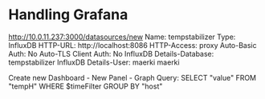 # Handling Grafana

http://10.0.11.237:3000/datasources/new
  Name: tempstabilizer
  Type: InfluxDB
  HTTP-URL: http://localhost:8086
  HTTP-Access: proxy
  Auto-Basic Auth: No
  Auto-TLS Client Auth: No
  InfluxDB Details-Database: tempstabilizer
   InfluxDB Details-User: maerki maerki

Create new Dashboard - New Panel - Graph
  Query: SELECT "value" FROM "tempH" WHERE $timeFilter GROUP BY "host"
